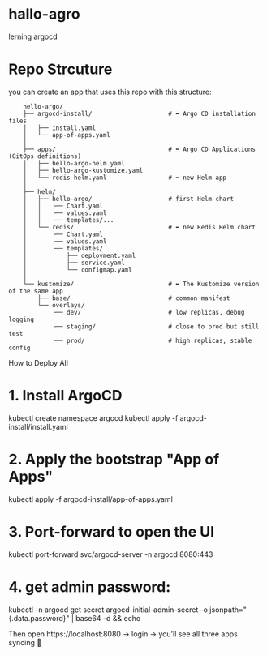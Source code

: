 # hallo-agro
lerning argocd

# Repo Strcuture

you can create an app that uses this repo with this structure:

        hello-argo/
        ├── argocd-install/                     # ⬅ Argo CD installation files
        │   ├── install.yaml
        │   └── app-of-apps.yaml
        │
        ├── apps/                               # ⬅ Argo CD Applications (GitOps definitions)
        │   ├── hello-argo-helm.yaml
        │   ├── hello-argo-kustomize.yaml
        │   └── redis-helm.yaml                 # ⬅ new Helm app
        │
        ├── helm/
        │   ├── hello-argo/                     # first Helm chart
        │   │   ├── Chart.yaml
        │   │   ├── values.yaml
        │   │   └── templates/...
        │   └── redis/                          # ⬅ new Redis Helm chart
        │       ├── Chart.yaml
        │       ├── values.yaml
        │       └── templates/
        │           ├── deployment.yaml
        │           ├── service.yaml
        │           └── configmap.yaml
        │
        └── kustomize/                          # ⬅ The Kustomize version of the same app
            ├── base/                           # common manifest
            └── overlays/
                ├── dev/                        # low replicas, debug logging
                ├── staging/                    # close to prod but still test
                └── prod/                       # high replicas, stable config

How to Deploy All

# 1. Install ArgoCD
kubectl create namespace argocd
kubectl apply -f argocd-install/install.yaml

# 2. Apply the bootstrap "App of Apps"
kubectl apply -f argocd-install/app-of-apps.yaml

# 3. Port-forward to open the UI
kubectl port-forward svc/argocd-server -n argocd 8080:443

# 4. get admin password:
kubectl -n argocd get secret argocd-initial-admin-secret -o jsonpath="{.data.password}" | base64 -d && echo

Then open https://localhost:8080 → login → you’ll see all three apps syncing 🎯